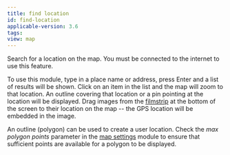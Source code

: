 ```yaml
---
title: find location
id: find-location
applicable-version: 3.6
tags:
view: map
---
```


Search for a location on the map. You must be connected to the internet to use this feature.

To use this module, type in a place name or address, press Enter and a list of results will be shown. Click on an item in the list and the map will zoom to that location. An outline covering that location or a pin pointing at the location will be displayed. Drag images from the [filmstrip](../shared/filmstrip.md) at the bottom of the screen to their location on the map -- the GPS location will be embedded in the image.

An outline (polygon) can be used to create a user location. Check the _max polygon points_ parameter in the [map settings](./map-settings.md) module to ensure that sufficient points are available for a polygon to be displayed.
